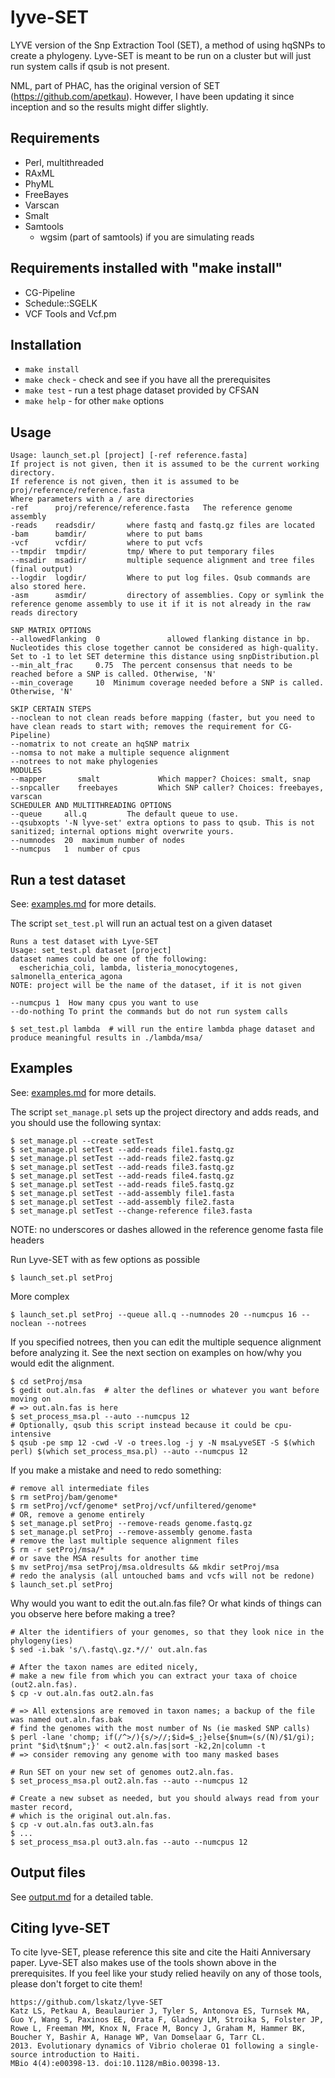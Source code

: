 lyve-SET
========

LYVE version of the Snp Extraction Tool (SET), a method of using hqSNPs to create a phylogeny.  Lyve-SET is meant to be run on a cluster but will just run system calls if qsub is not present.

NML, part of PHAC, has the original version of SET (https://github.com/apetkau).  However, I have been updating it since inception and so the results might differ slightly.

Requirements
------------
* Perl, multithreaded
* RAxML
* PhyML
* FreeBayes
* Varscan
* Smalt
* Samtools
  * wgsim (part of samtools) if you are simulating reads

Requirements installed with "make install"
------------
* CG-Pipeline
* Schedule::SGELK
* VCF Tools and Vcf.pm

Installation
------------
* `make install`
* `make check` - check and see if you have all the prerequisites
* `make test` - run a test phage dataset provided by CFSAN
* `make help` - for other `make` options

Usage
-----
    Usage: launch_set.pl [project] [-ref reference.fasta]
    If project is not given, then it is assumed to be the current working directory.
    If reference is not given, then it is assumed to be proj/reference/reference.fasta
    Where parameters with a / are directories
    -ref      proj/reference/reference.fasta   The reference genome assembly
    -reads    readsdir/       where fastq and fastq.gz files are located
    -bam      bamdir/         where to put bams
    -vcf      vcfdir/         where to put vcfs
    --tmpdir  tmpdir/         tmp/ Where to put temporary files
    --msadir  msadir/         multiple sequence alignment and tree files (final output)
    --logdir  logdir/         Where to put log files. Qsub commands are also stored here.
    -asm      asmdir/         directory of assemblies. Copy or symlink the reference genome assembly to use it if it is not already in the raw reads directory

    SNP MATRIX OPTIONS
    --allowedFlanking  0               allowed flanking distance in bp. Nucleotides this close together cannot be considered as high-quality.  Set to -1 to let SET determine this distance using snpDistribution.pl
    --min_alt_frac     0.75  The percent consensus that needs to be reached before a SNP is called. Otherwise, 'N'
    --min_coverage     10  Minimum coverage needed before a SNP is called. Otherwise, 'N'

    SKIP CERTAIN STEPS
    --noclean to not clean reads before mapping (faster, but you need to have clean reads to start with; removes the requirement for CG-Pipeline)
    --nomatrix to not create an hqSNP matrix
    --nomsa to not make a multiple sequence alignment
    --notrees to not make phylogenies
    MODULES
    --mapper       smalt             Which mapper? Choices: smalt, snap
    --snpcaller    freebayes         Which SNP caller? Choices: freebayes, varscan
    SCHEDULER AND MULTITHREADING OPTIONS
    --queue     all.q         The default queue to use.
    --qsubxopts '-N lyve-set' extra options to pass to qsub. This is not sanitized; internal options might overwrite yours.
    --numnodes  20  maximum number of nodes
    --numcpus   1  number of cpus

Run a test dataset
------------------

See: [examples.md](docs/examples.md) for more details.

The script `set_test.pl` will run an actual test on a given dataset

    Runs a test dataset with Lyve-SET
    Usage: set_test.pl dataset [project]
    dataset names could be one of the following:
      escherichia_coli, lambda, listeria_monocytogenes, salmonella_enterica_agona
    NOTE: project will be the name of the dataset, if it is not given

    --numcpus 1  How many cpus you want to use
    --do-nothing To print the commands but do not run system calls

`$ set_test.pl lambda  # will run the entire lambda phage dataset and produce meaningful results in ./lambda/msa/`


Examples
------

See: [examples.md](docs/examples.md) for more details.

The script `set_manage.pl` sets up the project directory and adds reads, and you should use the following syntax:
    
    $ set_manage.pl --create setTest
    $ set_manage.pl setTest --add-reads file1.fastq.gz
    $ set_manage.pl setTest --add-reads file2.fastq.gz
    $ set_manage.pl setTest --add-reads file3.fastq.gz
    $ set_manage.pl setTest --add-reads file4.fastq.gz
    $ set_manage.pl setTest --add-reads file5.fastq.gz
    $ set_manage.pl setTest --add-assembly file1.fasta
    $ set_manage.pl setTest --add-assembly file2.fasta
    $ set_manage.pl setTest --change-reference file3.fasta

NOTE: no underscores or dashes allowed in the reference genome fasta file headers
    
Run Lyve-SET with as few options as possible

    $ launch_set.pl setProj

More complex

    $ launch_set.pl setProj --queue all.q --numnodes 20 --numcpus 16 --noclean --notrees
    
If you specified notrees, then you can edit the multiple sequence alignment before analyzing it. See the next section on examples on how/why you would edit the alignment.

    $ cd setProj/msa
    $ gedit out.aln.fas  # alter the deflines or whatever you want before moving on
    # => out.aln.fas is here
    $ set_process_msa.pl --auto --numcpus 12
    # Optionally, qsub this script instead because it could be cpu-intensive
    $ qsub -pe smp 12 -cwd -V -o trees.log -j y -N msaLyveSET -S $(which perl) $(which set_process_msa.pl) --auto --numcpus 12

If you make a mistake and need to redo something:

    # remove all intermediate files
    $ rm setProj/bam/genome*
    $ rm setProj/vcf/genome* setProj/vcf/unfiltered/genome*
    # OR, remove a genome entirely
    $ set_manage.pl setProj --remove-reads genome.fastq.gz
    $ set_manage.pl setProj --remove-assembly genome.fasta
    # remove the last multiple sequence alignment files
    $ rm -r setProj/msa/*
    # or save the MSA results for another time
    $ mv setProj/msa setProj/msa.oldresults && mkdir setProj/msa
    # redo the analysis (all untouched bams and vcfs will not be redone)
    $ launch_set.pl setProj

Why would you want to edit the out.aln.fas file?  Or what kinds of things can you observe here before making a tree?
    
    # Alter the identifiers of your genomes, so that they look nice in the phylogeny(ies)
    $ sed -i.bak 's/\.fastq\.gz.*//' out.aln.fas

    # After the taxon names are edited nicely,
    # make a new file from which you can extract your taxa of choice (out2.aln.fas).
    $ cp -v out.aln.fas out2.aln.fas

    # => All extensions are removed in taxon names; a backup of the file was named out.aln.fas.bak
    # find the genomes with the most number of Ns (ie masked SNP calls)
    $ perl -lane 'chomp; if(/^>/){s/>//;$id=$_;}else{$num=(s/(N)/$1/gi); print "$id\t$num";}' < out2.aln.fas|sort -k2,2n|column -t
    # => consider removing any genome with too many masked bases

    # Run SET on your new set of genomes out2.aln.fas.
    $ set_process_msa.pl out2.aln.fas --auto --numcpus 12
    
    # Create a new subset as needed, but you should always read from your master record,
    # which is the original out.aln.fas.
    $ cp -v out.aln.fas out3.aln.fas
    $ ...
    $ set_process_msa.pl out3.aln.fas --auto --numcpus 12

Output files
------------
See [output.md](docs/OUTPUT.md) for a detailed table.

Citing lyve-SET
-----
To cite lyve-SET, please reference this site and cite the Haiti Anniversary paper. Lyve-SET also makes use of the tools shown above in the prerequisites.  If you feel like your study relied heavily on any of those tools, please don't forget to cite them!
    
    https://github.com/lskatz/lyve-SET
    Katz LS, Petkau A, Beaulaurier J, Tyler S, Antonova ES, Turnsek MA, Guo Y, Wang S, Paxinos EE, Orata F, Gladney LM, Stroika S, Folster JP, Rowe L, Freeman MM, Knox N, Frace M, Boncy J, Graham M, Hammer BK, Boucher Y, Bashir A, Hanage WP, Van Domselaar G, Tarr CL. 
    2013. Evolutionary dynamics of Vibrio cholerae O1 following a single-source introduction to Haiti. 
    MBio 4(4):e00398-13. doi:10.1128/mBio.00398-13.
